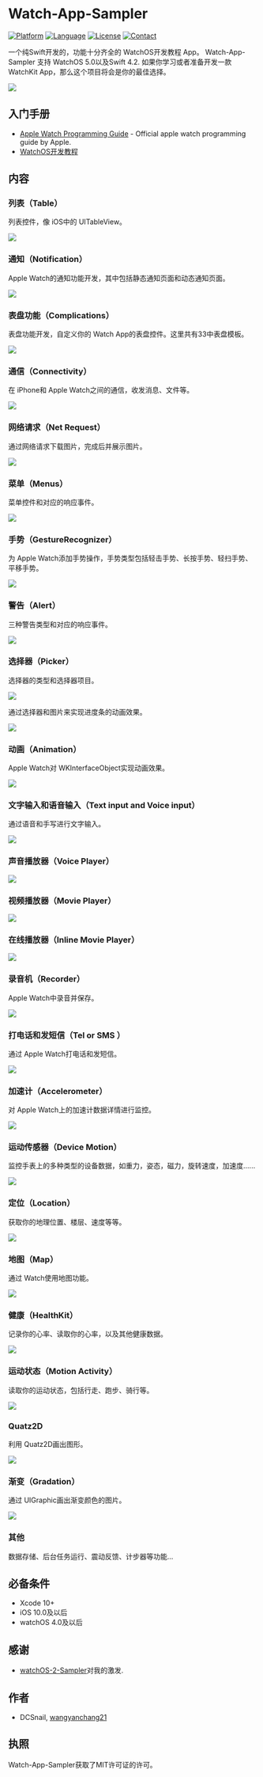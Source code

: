 # Watch-App-Sampler

[![Platform](https://img.shields.io/badge/platform-%20watchOS%20%7C%20iOS-lightgray.svg)]()
[![Language](https://img.shields.io/badge/swift-4.2-orange.svg)](http://swift.org)
[![License](http://img.shields.io/badge/license-MIT-blue.svg)](http://mit-license.org)
[![Contact](https://img.shields.io/badge/contact-wangyanchang21-green.svg)](https://github.com/wangyanchang21)


一个纯Swift开发的，功能十分齐全的 WatchOS开发教程 App。
Watch-App-Sampler 支持 WatchOS 5.0以及Swift 4.2.
如果你学习或者准备开发一款 WatchKit App，那么这个项目将会是你的最佳选择。

![](https://github.com/wangyanchang21/Watch-App-Sampler/blob/master/image/watch.jpg)


## 入门手册

- [Apple Watch Programming Guide](https://developer.apple.com/library/ios/documentation/General/Conceptual/WatchKitProgrammingGuide/index.html) - Official apple watch programming guide by Apple.
- [WatchOS开发教程](https://blog.csdn.net/wangyanchang21/article/details/80928126)

## 内容

### 列表（Table）

列表控件，像 iOS中的 UITableView。

![](https://github.com/wangyanchang21/Watch-App-Sampler/blob/master/image/table.gif)

### 通知（Notification）

Apple Watch的通知功能开发，其中包括静态通知页面和动态通知页面。

![](https://github.com/wangyanchang21/Watch-App-Sampler/blob/master/image/notification.gif)

### 表盘功能（Complications）

表盘功能开发，自定义你的 Watch App的表盘控件。这里共有33中表盘模板。

![](https://github.com/wangyanchang21/Watch-App-Sampler/blob/master/image/complication.png)

### 通信（Connectivity）

在 iPhone和 Apple Watch之间的通信，收发消息、文件等。

![](https://github.com/wangyanchang21/Watch-App-Sampler/blob/master/image/connectivity.gif)

### 网络请求（Net Request）

通过网络请求下载图片，完成后并展示图片。

![](https://github.com/wangyanchang21/Watch-App-Sampler/blob/master/image/request.gif)

### 菜单（Menus）

菜单控件和对应的响应事件。

![](https://github.com/wangyanchang21/Watch-App-Sampler/blob/master/image/menum.gif)


### 手势（GestureRecognizer）

为 Apple Watch添加手势操作，手势类型包括轻击手势、长按手势、轻扫手势、平移手势。

![](https://github.com/wangyanchang21/Watch-App-Sampler/blob/master/image/gesture.gif)


### 警告（Alert）

三种警告类型和对应的响应事件。

![](https://github.com/wangyanchang21/Watch-App-Sampler/blob/master/image/alert.gif)

### 选择器（Picker）

选择器的类型和选择器项目。

![](https://github.com/wangyanchang21/Watch-App-Sampler/blob/master/image/picker.gif)

通过选择器和图片来实现进度条的动画效果。

![](https://github.com/wangyanchang21/Watch-App-Sampler/blob/master/image/progress.gif)

### 动画（Animation）

Apple Watch对 WKInterfaceObject实现动画效果。

![](https://github.com/wangyanchang21/Watch-App-Sampler/blob/master/image/animation.gif)

### 文字输入和语音输入（Text input and Voice input）

通过语音和手写进行文字输入。

![](https://github.com/wangyanchang21/Watch-App-Sampler/blob/master/image/textInput.gif)

### 声音播放器（Voice Player）

![](https://github.com/wangyanchang21/Watch-App-Sampler/blob/master/image/voicePlayer.gif)

### 视频播放器（Movie Player）

![](https://github.com/wangyanchang21/Watch-App-Sampler/blob/master/image/moviePlayer.gif)

### 在线播放器（Inline Movie Player）

![](https://github.com/wangyanchang21/Watch-App-Sampler/blob/master/image/inlinePlayer.gif)

### 录音机（Recorder）

Apple Watch中录音并保存。

![](https://github.com/wangyanchang21/Watch-App-Sampler/blob/master/image/record.gif)

### 打电话和发短信（Tel or SMS ）

通过 Apple Watch打电话和发短信。

![](https://github.com/wangyanchang21/Watch-App-Sampler/blob/master/image/openUrl.gif)

### 加速计（Accelerometer）

对 Apple Watch上的加速计数据详情进行监控。

![](https://github.com/wangyanchang21/Watch-App-Sampler/blob/master/image/accelerometer.png)

### 运动传感器（Device Motion）

监控手表上的多种类型的设备数据，如重力，姿态，磁力，旋转速度，加速度......

![](https://github.com/wangyanchang21/Watch-App-Sampler/blob/master/image/deviceMotion.gif)

### 定位（Location）

获取你的地理位置、楼层、速度等等。

![](https://github.com/wangyanchang21/Watch-App-Sampler/blob/master/image/location.png)

### 地图（Map）

通过 Watch使用地图功能。

![](https://github.com/wangyanchang21/Watch-App-Sampler/blob/master/image/map.png)

### 健康（HealthKit）

记录你的心率、读取你的心率，以及其他健康数据。

![](https://github.com/wangyanchang21/Watch-App-Sampler/blob/master/image/heartRate.PNG)

### 运动状态（Motion Activity）

读取你的运动状态，包括行走、跑步、骑行等。

![](https://github.com/wangyanchang21/Watch-App-Sampler/blob/master/image/motionActivity.PNG)

### Quatz2D

利用 Quatz2D画出图形。

![](https://github.com/wangyanchang21/Watch-App-Sampler/blob/master/image/quatz.gif)

### 渐变（Gradation）

通过 UIGraphic画出渐变颜色的图片。

![](https://github.com/wangyanchang21/Watch-App-Sampler/blob/master/image/graphic.gif)


### 其他

数据存储、后台任务运行、震动反馈、计步器等功能...


## 必备条件

- Xcode 10+
- iOS 10.0及以后
- watchOS 4.0及以后

## 感谢

- [watchOS-2-Sampler](https://github.com/shu223/watchOS-2-Sampler)对我的激发.

## 作者

- DCSnail, [wangyanchang21](https://github.com/wangyanchang21)

## 执照

Watch-App-Sampler获取了MIT许可证的许可。

